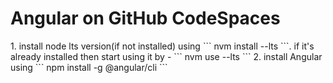 # Angular on GitHub CodeSpaces

<p>
    1. install node lts version(if not installed) using ``` nvm install --lts ```.
    if it's already installed then start using it by - ``` nvm use --lts ```
    2. install Angular using ``` npm install -g @angular/cli ```

</p>